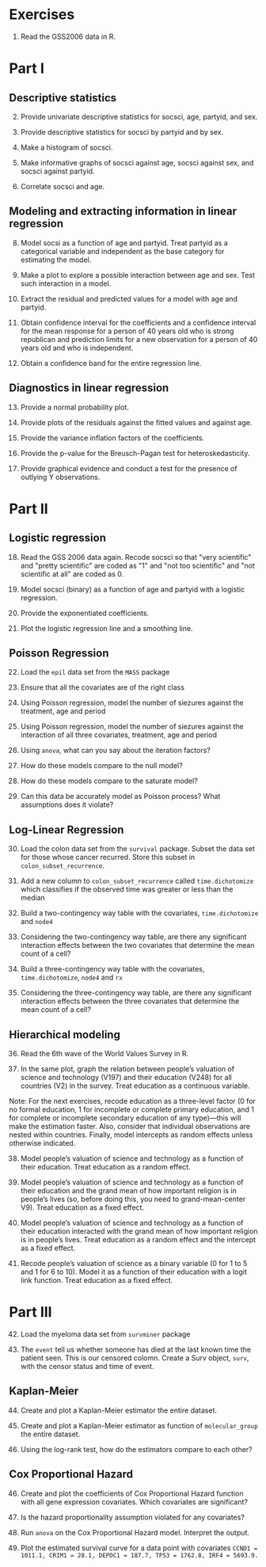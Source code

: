 # Exercises

1. Read the GSS2006 data in R.

# Part I

## Descriptive statistics

2. Provide univariate descriptive statistics for socsci, age, partyid, and sex.

3. Provide descriptive statistics for socsci by partyid and by sex.

4. Make a histogram of socsci.

5. Make informative graphs of socsci against age, socsci against sex, and socsci against partyid.

6. Correlate socsci and age.

## Modeling and extracting information in linear regression

8. Model socsi as a function of age and partyid. Treat partyid as a categorical variable and independent as the base category for estimating the model. 

9. Make a plot to explore a possible interaction between age and sex. Test such interaction in a model.

10. Extract the residual and predicted values for a model with age and partyid.

11. Obtain confidence interval for the coefficients and a confidence interval for the mean response for a person of 40 years old who is strong republican and prediction limits for a new observation for a person of 40 years old and who is independent.

12. Obtain a confidence band for the entire regression line.

## Diagnostics in linear regression

13. Provide a normal probability plot.

14. Provide plots of the residuals against the fitted values and against age.

15. Provide the variance inflation factors of the coefficients.

16. Provide the p-value for the Breusch-Pagan test for heteroskedasticity.

17. Provide graphical evidence and conduct a test for the presence of outlying Y observations.

# Part II

## Logistic regression

18. Read the GSS 2006 data again. Recode socsci so that "very scientific" and "pretty scientific" are coded as "1" and "not too scientific" and "not scientific at all" are coded as 0.

19. Model socsci (binary) as a function of age and partyid with a logistic regression.

20. Provide the exponentiated coefficients.

21.  Plot the logistic regression line and a smoothing line. 

## Poisson Regression

22. Load the `epil` data set from the `MASS` package

23. Ensure that all the covariates are of the right class

24. Using Poisson regression, model the number of siezures against the treatment, age and period

25. Using Poisson regression, model the number of siezures against the interaction of all three covariates, treatment, age and period

26. Using `anova`, what can you say about the iteration factors?

27. How do these models compare to the null model?

28. How do these models compare to the saturate model?

29. Can this data be accurately model as Poisson process? What assumptions does it violate?

## Log-Linear Regression

30. Load the colon data set from the `survival` package. Subset the data set for those whose cancer recurred. Store this subset in `colon_subset_recurrence`.

31. Add a new column to `colon_subset_recurrence` called `time.dichotomize` which classifies if the observed time was greater or less than the median

32. Build a two-contingency way table with the covariates, `time.dichotomize` and `node4`

33. Considering the two-contingency way table, are there any significant interaction effects between the two covariates that determine the mean count of a cell?

34. Build a three-contingency way table with the covariates, `time.dichotomize`, `node4` and `rx`

35. Considering the three-contingency way table, are there any significant interaction effects between the three covariates that determine the mean count of a cell?


## Hierarchical modeling

36. Read the 6th wave of the World Values Survey in R.

37. In the same plot, graph the relation between people’s valuation of science and technology (V197) and their education (V248) for all countries (V2) in the survey. Treat education as a continuous variable.

Note: For the next exercises, recode education as a three-level factor (0 for no formal education, 1 for incomplete or complete primary education, and 1 for complete or incomplete secondary education of any type)—this will make the estimation faster. Also, consider that individual observations are nested within countries. Finally, model intercepts as random effects unless otherwise indicated.

38. Model people’s valuation of science and technology as a function of their education. Treat education as a random effect.

39. Model people’s valuation of science and technology as a function of their education and the grand mean of how important religion is in people’s lives (so, before doing this, you need to grand-mean-center V9). Treat education as a fixed effect.

40. Model people’s valuation of science and technology as a function of their education interacted with the grand mean of how important religion is in people’s lives. Treat education as a random effect and the intercept as a fixed effect.

41. Recode people’s valuation of science as a binary variable (0 for 1 to 5 and 1 for 6 to 10). Model it as a function of their education with a logit link function. Treat education as a fixed effect.

# Part III

42. Load the myeloma data set from `survminer` package

43. The `event` tell us  whether someone has died at the last known time the patient seen. This is our censored colomn. Create a Surv object, `surv`, with the censor status and time of event.

## Kaplan-Meier

44. Create and plot a Kaplan-Meier estimator the entire dataset.

45. Create and plot a Kaplan-Meier estimator as function of `molecular_group` the entire dataset. 

46. Using the log-rank test, how do the estimators compare to each other?

## Cox Proportional Hazard

46. Create and plot the coefficients of Cox Proportional Hazard function with all gene expression covariates. Which covariates are significant?

47. Is the hazard proportionality assumption violated for any covariates?

48. Run `anova` on the Cox Proportional Hazard model. Interpret the output.

49. Plot the estimated survival curve for a data point with covariates `CCND1 = 1011.1, CRIM1 = 28.1, DEPDC1 = 187.7, TP53 = 1762.8, IRF4 = 5693.9.`

